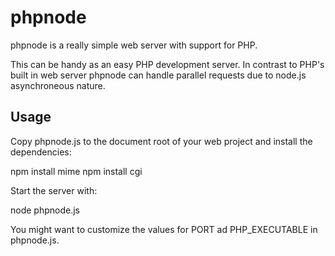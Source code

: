 phpnode
=======

phpnode is a really simple web server with support for PHP.

This can be handy as an easy PHP development server. In contrast to
PHP's built in web server phpnode can handle parallel requests due to
node.js asynchroneous nature.

Usage
-----
Copy phpnode.js to the document root of your web project and install the dependencies:

 npm install mime
 npm install cgi

Start the server with:

  node phpnode.js

You might want to customize the values for PORT ad PHP_EXECUTABLE in phpnode.js.